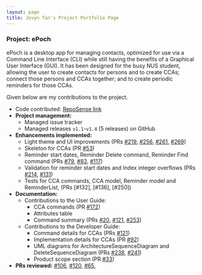 ```yaml
---
layout: page
title: Jovyn Tan's Project Portfolio Page
---
```


### Project: ePoch

ePoch is a desktop app for managing contacts, optimized for use via a Command Line Interface (CLI) while still having the benefits of a Graphical User Interface (GUI). It has been designed for the busy NUS student, allowing the user to create contacts for persons and to create CCAs; connect those persons and CCAs together; and to create periodic reminders for those CCAs.

Given below are my contributions to the project.

- Code contributed: [RepoSense link](https://nus-cs2103-ay2122s1.github.io/tp-dashboard/?search=jovyntls&sort=groupTitle&sortWithin=title&timeframe=commit&mergegroup=&groupSelect=groupByRepos&breakdown=true&checkedFileTypes=docs~functional-code~test-code~other&since=2021-09-17&tabOpen=true&tabType=zoom&zA=jovyntls&zR=AY2122S1-CS2103-T14-2%2Ftp%5Bmaster%5D&zACS=207.23809523809524&zS=2021-09-17&zFS=jovyntls&zU=2021-11-01&zMG=false&zFTF=commit&zFGS=groupByRepos&zFR=false)
- **Project management:**
  - Managed issue tracker
  - Managed releases `v1.1`-`v1.4` (5 releases) on GitHub
- **Enhancements implemented:** 
  - Light theme and UI improvements (PRs [#219](https://github.com/AY2122S1-CS2103-T14-2/tp/pull/219), [#256](https://github.com/AY2122S1-CS2103-T14-2/tp/pull/256), [#261](https://github.com/AY2122S1-CS2103-T14-2/tp/pull/261), [#269](https://github.com/AY2122S1-CS2103-T14-2/tp/pull/269))
  - Skeleton for CCAs (PR [#53](https://github.com/AY2122S1-CS2103-T14-2/tp/pull/53))
  - Reminder start dates, Reminder Delete command, Reminder Find command (PRs [#79](https://github.com/AY2122S1-CS2103-T14-2/tp/pull/79), [#83](https://github.com/AY2122S1-CS2103-T14-2/tp/pull/83), [#117](https://github.com/AY2122S1-CS2103-T14-2/tp/pull/117))
  - Validation for reminder start dates and Index integer overflows (PRs [#214](https://github.com/AY2122S1-CS2103-T14-2/tp/pull/214), [#131](https://github.com/AY2122S1-CS2103-T14-2/tp/pull/131))
  - Tests for CCA commands, CCA model, Reminder model and ReminderList, (PRs [#132], [#136], [#250])
- **Documentation:**
  - Contributions to the User Guide:
    - CCA commands (PR [#172](https://github.com/AY2122S1-CS2103-T14-2/tp/pull/172))
    - Attributes table
    - Command summary (PRs [#20](https://github.com/AY2122S1-CS2103-T14-2/tp/pull/20), [#121](https://github.com/AY2122S1-CS2103-T14-2/tp/pull/121), [#253](https://github.com/AY2122S1-CS2103-T14-2/tp/pull/253))
  - Contributions to the Developer Guide:
    - Command details for CCAs (PRs [#121](https://github.com/AY2122S1-CS2103-T14-2/tp/pull/121))
    - Implementation details for CCAs (PR [#92](https://github.com/AY2122S1-CS2103-T14-2/tp/pull/92))
    - UML diagrams for ArchitectureSequenceDiagram and DeleteSequenceDiagram (PRs [#238](https://github.com/AY2122S1-CS2103-T14-2/tp/pull/238), [#241](https://github.com/AY2122S1-CS2103-T14-2/tp/pull/241))
    - Product scope section (PR [#33](https://github.com/AY2122S1-CS2103-T14-2/tp/pull/33))
- **PRs reviewed:** [#106](https://github.com/AY2122S1-CS2103-T14-2/tp/pull/106), [#120](https://github.com/AY2122S1-CS2103-T14-2/tp/pull/120), [#65](https://github.com/AY2122S1-CS2103-T14-2/tp/pull/65), 
